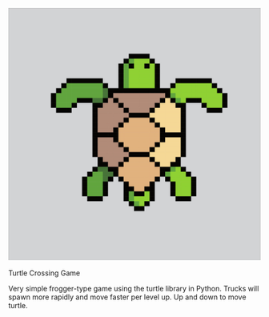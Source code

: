 ![turtle](https://github.com/anderu3/crossing-game/blob/main/pixelturtle.jpg?raw=true)

Turtle Crossing Game

Very simple frogger-type game using the turtle library in Python. Trucks will spawn more rapidly and move faster per level up. Up and down to move turtle.
